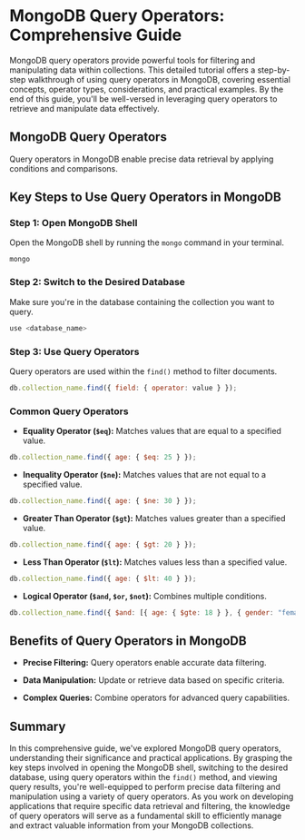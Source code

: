# MongoDB Query Operators: Comprehensive Guide

MongoDB query operators provide powerful tools for filtering and manipulating data within collections. This detailed tutorial offers a step-by-step walkthrough of using query operators in MongoDB, covering essential concepts, operator types, considerations, and practical examples. By the end of this guide, you'll be well-versed in leveraging query operators to retrieve and manipulate data effectively.

## MongoDB Query Operators

Query operators in MongoDB enable precise data retrieval by applying conditions and comparisons.

## Key Steps to Use Query Operators in MongoDB

### Step 1: Open MongoDB Shell

Open the MongoDB shell by running the `mongo` command in your terminal.

```
mongo
```

### Step 2: Switch to the Desired Database

Make sure you're in the database containing the collection you want to query.

```javascript
use <database_name>
```

### Step 3: Use Query Operators

Query operators are used within the `find()` method to filter documents.

```javascript
db.collection_name.find({ field: { operator: value } });
```

### Common Query Operators

- **Equality Operator (`$eq`):** Matches values that are equal to a specified value.

```javascript
db.collection_name.find({ age: { $eq: 25 } });
```

- **Inequality Operator (`$ne`):** Matches values that are not equal to a specified value.

```javascript
db.collection_name.find({ age: { $ne: 30 } });
```

- **Greater Than Operator (`$gt`):** Matches values greater than a specified value.

```javascript
db.collection_name.find({ age: { $gt: 20 } });
```

- **Less Than Operator (`$lt`):** Matches values less than a specified value.

```javascript
db.collection_name.find({ age: { $lt: 40 } });
```

- **Logical Operator (`$and`, `$or`, `$not`):** Combines multiple conditions.

```javascript
db.collection_name.find({ $and: [{ age: { $gte: 18 } }, { gender: "female" }] });
```


## Benefits of Query Operators in MongoDB

- **Precise Filtering:** Query operators enable accurate data filtering.

- **Data Manipulation:** Update or retrieve data based on specific criteria.

- **Complex Queries:** Combine operators for advanced query capabilities.



## Summary

In this comprehensive guide, we've explored MongoDB query operators, understanding their significance and practical applications. By grasping the key steps involved in opening the MongoDB shell, switching to the desired database, using query operators within the `find()` method, and viewing query results, you're well-equipped to perform precise data filtering and manipulation using a variety of query operators. As you work on developing applications that require specific data retrieval and filtering, the knowledge of query operators will serve as a fundamental skill to efficiently manage and extract valuable information from your MongoDB collections.